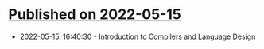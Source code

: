 # [Published on 2022-05-15](index.md)

* [2022-05-15, 16:40:30](https://news.ycombinator.com/item?id=31388741) - [Introduction to Compilers and Language Design](https://www3.nd.edu/~dthain/compilerbook/)
